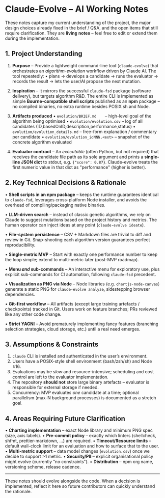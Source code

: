 # Claude-Evolve – AI Working Notes

These notes capture my current understanding of the project, the major design choices already fixed in the brief / Q&A, and the open items that still require clarification.  They are **living notes** – feel free to edit or extend them during the implementation.

## 1. Project Understanding

1. **Purpose** – Provide a lightweight command-line tool (`claude-evolve`) that orchestrates an *algorithm-evolution* workflow driven by Claude AI.  The tool repeatedly:
   • plans → develops a candidate → runs the evaluator → records the result → lets the user/AI propose the next mutation.

2. **Inspiration** – It mirrors the successful `claude-fsd` package (software delivery), but targets algorithm R&D.  The entire CLI is implemented as simple **Bourne-compatible shell scripts** published as an **npm** package – no compiled binaries, no extra runtime besides POSIX sh and Node.

3. **Artifacts produced**
   • `evolution/BRIEF.md`  – high-level goal of the algorithm being optimised
   • `evolution/evolution.csv` – log of all candidates (ID,basedOnID,description,performance,status)
   • `evolution/evolution_details.md` – free-form explanation / commentary per candidate
   • `evolution/evolution_idNNN.<ext>` – snapshot of the concrete algorithm evaluated

4. **Evaluator contract** – An *executable* (often Python, but not required) that receives the candidate file path as its sole argument and prints a **single-line JSON dict** to stdout, e.g. `{"score": 0.87}`.  Claude-evolve treats the first numeric value in that dict as "performance" (higher is better).

## 2. Key Technical Decisions & Rationale

• **Shell scripts in an npm package** – keeps the runtime guarantees identical to `claude-fsd`, leverages cross-platform Node installer, and avoids the overhead of compiling/packaging native binaries.

• **LLM-driven search** – instead of classic genetic algorithms, we rely on Claude to suggest mutations based on the project history and metrics.  The human operator can inject ideas at any point (`claude-evolve ideate`).

• **File-system persistence** – CSV + Markdown files are trivial to diff and review in Git.  Snap-shooting each algorithm version guarantees perfect reproducibility.

• **Single-metric MVP** – Start with exactly one performance number to keep the loop simple; extend to multi-metric later (post-MVP roadmap).

• **Menu *and* sub-commands** – An interactive menu for exploratory use, plus explicit sub-commands for CI automation, following `claude-fsd` precedent.

• **Visualization as PNG via Node** – Node libraries (e.g. `chartjs-node-canvas`) generate a static PNG for `claude-evolve analyze`, sidestepping browser dependencies.

• **Git-first workflow** – All artifacts (except large training artefacts / checkpoints) tracked in Git.  Users work on feature branches; PRs reviewed like any other code change.

• **Strict YAGNI** – Avoid prematurely implementing fancy features (branching selection strategies, cloud storage, etc.) until a real need emerges.

## 3. Assumptions & Constraints

1. `claude` CLI is installed and authenticated in the user’s environment.
2. Users have a POSIX-style shell environment (bash/zsh/sh) and Node ≥16.
3. Evaluations may be *slow* and resource-intensive; scheduling and cost control are left to the evaluator implementation.
4. The repository **should not** store large binary artefacts – evaluator is responsible for external storage if needed.
5. Concurrency: MVP evaluates *one* candidate at a time; optional parallelism (max-N background processes) is documented as a stretch goal.

## 4. Areas Requiring Future Clarification

• **Charting implementation** – exact Node library and minimum PNG spec (size, axis labels).
• **Pre-commit policy** – exactly which linters (shellcheck, shfmt, prettier-markdown, …) are required.
• **Timeout/Resource limits** – default wall-clock limit for an evaluation and how to surface that to the user.
• **Multi-metric support** – data model changes (`evolution.csv`) once we decide to support >1 metric.
• **Security/PII** – explicit organisational policy might evolve (currently "no constraints").
• **Distribution** – npm org name, versioning scheme, release cadence.

---

These notes should evolve alongside the code.  When a decision is implemented, reflect it here so future contributors can quickly understand the rationale.
